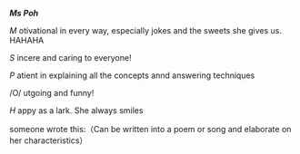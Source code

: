 ***Ms Poh***

*M* otivational in every way, especially jokes and the sweets she gives us. HAHAHA

*S* incere and caring to everyone!


*P* atient in explaining all the concepts annd answering techniques

/O/ utgoing and funny!

*H* appy as a lark. She always smiles

someone wrote this:（Can be written into a poem or song and elaborate on her characteristics）
